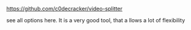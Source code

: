 https://github.com/c0decracker/video-splitter

see all options here. It is a very good tool, that a llows a lot of flexibility
